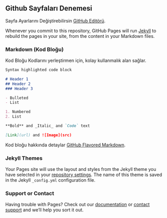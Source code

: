 ## Github Sayfaları Denemesi

Sayfa Ayarlarını Değiştirebilirsin [GitHub Editörü](https://github.com/CoderH83/CoderH/edit/master/index.md).

Whenever you commit to this repository, GitHub Pages will run [Jekyll](https://jekyllrb.com/) to rebuild the pages in your site, from the content in your Markdown files.

### Markdown (Kod Bloğu)

Kod Bloğu Kodlarını yerleştirmen için, kolay kullanmalık alan sağlar.

```markdown
Syntax highlighted code block

# Header 1
## Header 2
### Header 3

- Bulleted
- List

1. Numbered
2. List

**Bold** and _Italic_ and `Code` text

[Link](url) and ![Image](src)
```

Kod bloğu hakkında detaylar [GitHub Flavored Markdown](https://guides.github.com/features/mastering-markdown/).

### Jekyll Themes

Your Pages site will use the layout and styles from the Jekyll theme you have selected in your [repository settings](https://github.com/CoderH83/CoderH/settings). The name of this theme is saved in the Jekyll `_config.yml` configuration file.

### Support or Contact

Having trouble with Pages? Check out our [documentation](https://help.github.com/categories/github-pages-basics/) or [contact support](https://github.com/contact) and we’ll help you sort it out.
